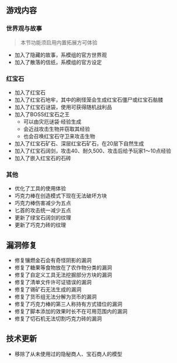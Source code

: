 ## 游戏内容

### 世界观与故事

> 本节功能须启用内置拓展方可体验

- 加入了隐藏的故事，系模组的官方世界观
- 加入了散落的信纸，系模组的官方设定

### 红宝石

- 加入了红宝石
- 加入了红宝石地牢，其中的刷怪笼会生成红宝石僵尸或红宝石骷髅
- 加入了红宝石谜袋，使用可获得随机战利品
- 加入了BOSS红宝石之王
  - 可以由灾厄谜袋·经验生成
  - 会近战攻击生物并窃取其经验
  - 也会召唤红宝石守卫来攻击生物
- 加入了红宝石矿石、深层红宝石矿石，在20层下自然生成
- 加入了红宝石阔剑，攻击40、耐久500、攻击后给予玩家1～10点经验
- 加入了嵌入红宝石的石砖

### 其他

- 优化了工具的使用体验
- 巧克力棒在创造模式下现在无法破坏方块
- 巧克力棒伤害减少为五点
- 匕首的攻击统一减少五点
- 更新了绿宝石阔剑的纹理
- 更新了巧克力砖的纹理

## 漏洞修复

- 修复镶燃金石会有奇怪阴影的漏洞
- 修复了糖果等食物放在了农作物分类的漏洞
- 修复了自定义工具无法挖掘部分方块的漏洞
- 修复了清单文件许可证错误的漏洞
- 修复了锡矿石无法生成的漏洞
- 修复了货币组无法分解为货币的漏洞
- 修复了巧克力棒的第三人称持有方式错位的漏洞
- 修复了脚本添加的效果时长不在可用范围内的漏洞
- 修复了切石机无法切割巧克力砖的漏洞

## 技术更新

- 移除了从未使用过的隐秘商人、宝石商人的模型

